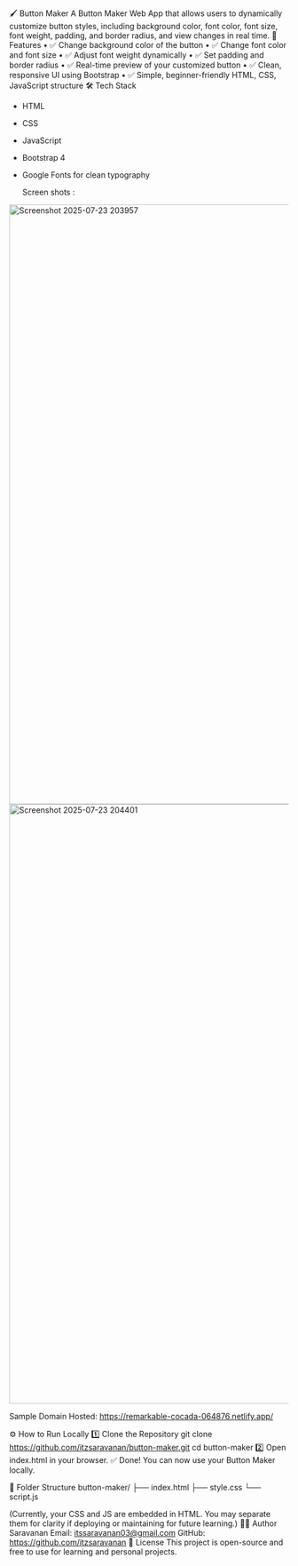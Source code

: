 🖌️ Button Maker
A Button Maker Web App that allows users to dynamically customize button styles, including background color, font color, font size, font weight, padding, and border radius, and view changes in real time.
🚀 Features
•	✅ Change background color of the button
•	✅ Change font color and font size
•	✅ Adjust font weight dynamically
•	✅ Set padding and border radius
•	✅ Real-time preview of your customized button
•	✅ Clean, responsive UI using Bootstrap
•	✅ Simple, beginner-friendly HTML, CSS, JavaScript structure
🛠️ Tech Stack
- HTML
- CSS
- JavaScript
- Bootstrap 4
- Google Fonts for clean typography

  Screen shots :
<img width="1920" height="1080" alt="Screenshot 2025-07-23 203957" src="https://github.com/user-attachments/assets/7aabb7f9-ccb9-49dd-a305-bdae963b5cce" />
<img width="1920" height="1080" alt="Screenshot 2025-07-23 204401" src="https://github.com/user-attachments/assets/e3278a02-27f8-42ca-b611-2e1cf8897a2f" />

Sample Domain Hosted:
https://remarkable-cocada-064876.netlify.app/

⚙️ How to Run Locally
1️⃣ Clone the Repository
git clone https://github.com/itzsaravanan/button-maker.git
cd button-maker
2️⃣ Open index.html in your browser.
✅ Done! You can now use your Button Maker locally.

📂 Folder Structure
button-maker/
├── index.html
├── style.css
└── script.js

(Currently, your CSS and JS are embedded in HTML. You may separate them for clarity if deploying or maintaining for future learning.)
🧑‍💻 Author
Saravanan
Email: itssaravanan03@gmail.com
GitHub: https://github.com/itzsaravanan
📄 License
This project is open-source and free to use for learning and personal projects.
